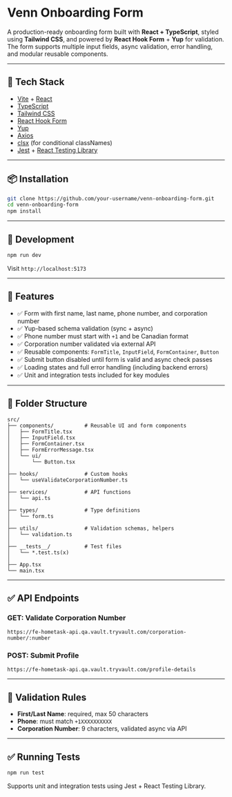 # Venn Onboarding Form

A production-ready onboarding form built with **React + TypeScript**, styled using **Tailwind CSS**, and powered by **React Hook Form** + **Yup** for validation. The form supports multiple input fields, async validation, error handling, and modular reusable components.

---

## 🚀 Tech Stack

- [Vite](https://vitejs.dev/) + [React](https://reactjs.org/)
- [TypeScript](https://www.typescriptlang.org/)
- [Tailwind CSS](https://tailwindcss.com/)
- [React Hook Form](https://react-hook-form.com/)
- [Yup](https://github.com/jquense/yup)
- [Axios](https://axios-http.com/)
- [clsx](https://github.com/lukeed/clsx) (for conditional classNames)
- [Jest](https://jestjs.io/) + [React Testing Library](https://testing-library.com/)

---

## 📦 Installation

```bash
git clone https://github.com/your-username/venn-onboarding-form.git
cd venn-onboarding-form
npm install
```

---

## 🧪 Development

```bash
npm run dev
```

Visit `http://localhost:5173`

---

## 🧱 Features

- ✅ Form with first name, last name, phone number, and corporation number
- ✅ Yup-based schema validation (sync + async)
- ✅ Phone number must start with `+1` and be Canadian format
- ✅ Corporation number validated via external API
- ✅ Reusable components: `FormTitle`, `InputField`, `FormContainer`, `Button`
- ✅ Submit button disabled until form is valid and async check passes
- ✅ Loading states and full error handling (including backend errors)
- ✅ Unit and integration tests included for key modules

---

## 📁 Folder Structure

```
src/
├── components/          # Reusable UI and form components
│   ├── FormTitle.tsx
│   ├── InputField.tsx
│   ├── FormContainer.tsx
│   ├── FormErrorMessage.tsx
│   └── ui/
│       └── Button.tsx
│
├── hooks/               # Custom hooks
│   └── useValidateCorporationNumber.ts
│
├── services/            # API functions
│   └── api.ts
│
├── types/               # Type definitions
│   └── form.ts
│
├── utils/               # Validation schemas, helpers
│   └── validation.ts
│
├── __tests__/           # Test files
│   └── *.test.ts(x)
│
├── App.tsx
└── main.tsx
```

---

## ✅ API Endpoints

### GET: Validate Corporation Number
```
https://fe-hometask-api.qa.vault.tryvault.com/corporation-number/:number
```

### POST: Submit Profile
```
https://fe-hometask-api.qa.vault.tryvault.com/profile-details
```

---

## 📌 Validation Rules
- **First/Last Name**: required, max 50 characters
- **Phone**: must match `+1XXXXXXXXXX`
- **Corporation Number**: 9 characters, validated async via API

---

## ✅ Running Tests

```bash
npm run test
```

Supports unit and integration tests using Jest + React Testing Library.
